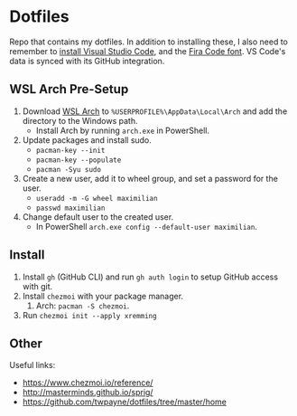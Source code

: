 # Dotfiles

Repo that contains my dotfiles. In addition to installing these, I also need to remember to [install Visual Studio Code](https://code.visualstudio.com/download), and the [Fira Code font](https://github.com/tonsky/FiraCode/wiki/Installing). VS Code's data is synced with its GitHub integration.

## WSL Arch Pre-Setup

1. Download [WSL Arch](https://github.com/yuk7/ArchWSL) to `%USERPROFILE%\AppData\Local\Arch` and add the directory to the Windows path.
   - Install Arch by running `arch.exe` in PowerShell.
2. Update packages and install sudo.
   - `pacman-key --init`
   - `pacman-key --populate`
   - `pacman -Syu sudo`
3. Create a new user, add it to wheel group, and set a password for the user.
   - `useradd -m -G wheel maximilian`
   - `passwd maximilian`
4. Change default user to the created user.
   - In PowerShell `arch.exe config --default-user maximilian`.

## Install

1. Install `gh` (GitHub CLI) and run `gh auth login` to setup GitHub access with git.
2. Install `chezmoi` with your package manager.
   1. Arch: `pacman -S chezmoi`.
3. Run `chezmoi init --apply xremming`

## Other

Useful links:

- https://www.chezmoi.io/reference/
- http://masterminds.github.io/sprig/
- https://github.com/twpayne/dotfiles/tree/master/home
